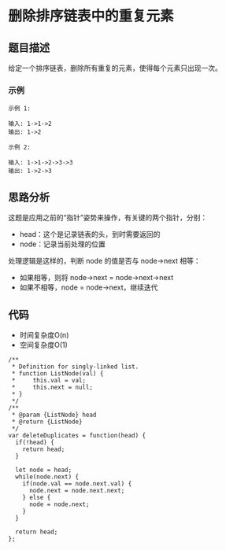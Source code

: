 # 删除排序链表中的重复元素

## 题目描述
给定一个排序链表，删除所有重复的元素，使得每个元素只出现一次。

### 示例
```
示例 1:

输入: 1->1->2
输出: 1->2

示例 2:

输入: 1->1->2->3->3
输出: 1->2->3
```

## 思路分析
这题是应用之前的“指针”姿势来操作，有关键的两个指针，分别：
- head：这个是记录链表的头，到时需要返回的
- node：记录当前处理的位置

处理逻辑是这样的，判断 node 的值是否与 node->next 相等：
- 如果相等，则将 node->next = node->next->next
- 如果不相等，node = node->next，继续迭代

## 代码
- 时间复杂度O(n)
- 空间复杂度O(1)

```
/**
 * Definition for singly-linked list.
 * function ListNode(val) {
 *     this.val = val;
 *     this.next = null;
 * }
 */
/**
 * @param {ListNode} head
 * @return {ListNode}
 */
var deleteDuplicates = function(head) {
  if(!head) {
    return head;
  }

  let node = head;
  while(node.next) {
    if(node.val == node.next.val) {
      node.next = node.next.next;
    } else {
      node = node.next;
    }
  }

  return head;
};
```